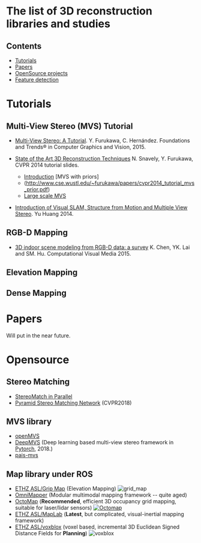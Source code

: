 # The list of 3D reconstruction libraries and studies

## Contents
- [Tutorials](#tutorials)
- [Papers](#papaers)
- [OpenSource projects](#opensource)
- [Feature detection](#features)

# Tutorials

## Multi-View Stereo (MVS) Tutorial

- [Multi-View Stereo: A Tutorial](http://www.cse.wustl.edu/~furukawa/papers/fnt_mvs.pdf). Y. Furukawa, C. Hernández. Foundations and Trends® in Computer Graphics and Vision, 2015.

- [State of the Art 3D Reconstruction Techniques](https://docs.google.com/file/d/0B851Hlh7xL0KNGx3X09VcEYzSjg/preview) N. Snavely, Y. Furukawa, CVPR 2014 tutorial slides. 

    - [Introduction](http://www.cse.wustl.edu/~furukawa/papers/cvpr2014_tutorial_intro.pdf) [MVS with priors]
    - (http://www.cse.wustl.edu/~furukawa/papers/cvpr2014_tutorial_mvs_prior.pdf)
    - [Large scale MVS](http://www.cse.wustl.edu/~furukawa/papers/cvpr2014_tutorial_large_scale_mvs.pdf)

- [Introduction of Visual SLAM, Structure from Motion and Multiple View Stereo](http://www.slideshare.net/yuhuang/visual-slam-structure-from-motion-multiple-view-stereo). Yu Huang 2014.

## RGB-D Mapping

- [3D indoor scene modeling from RGB-D data: a survey](http://cg.cs.tsinghua.edu.cn/papers/CVMJ-2015-scene-moddeling.pdf) K. Chen, YK. Lai and SM. Hu. Computational Visual Media 2015.

## Elevation Mapping

## Dense Mapping

# Papers

Will put in the near future.

# Opensource

## Stereo Matching

- [StereoMatch in Parallel](https://github.com/PRiME-project/PRiMEStereoMatch)
- [Pyramid Stereo Matching Network](https://github.com/JiaRenChang/PSMNet) (CVPR2018)

## MVS library
- [openMVS](http://cdcseacave.github.io/openMVS/)
- [DeepMVS](https://github.com/phuang17/DeepMVS) (Deep learning based multi-view stereo framework in [Pytorch](pytorch.org), 2018.)
- [pais-mvs](https://github.com/adahbingee/pais-mvs)

## Map library under ROS

- [ETHZ ASL/Grip Map](https://github.com/ANYbotics/grid_map) (Elevation Mapping)
  ![grid_map](https://github.com/ANYbotics/grid_map/blob/master/grid_map_rviz_plugin/doc/grid_map_rviz_plugin_example.png)
- [OmniMapper](https://github.com/CogRob/omnimapper) (Modular multimodal mapping framework -- quite aged)
- [OctoMap](https://github.com/OctoMap/octomap) (**Recommended**, efficient 3D occupancy grid mapping, suitable for laser/lidar sensors)
  [![Octomap](https://img.youtube.com/vi/7ZsxJzR14rc/0.jpg)](https://www.youtube.com/embed/7ZsxJzR14rc?autoplay=1)
- [ETHZ ASL/MapLab](https://github.com/ethz-asl/maplab) (**Latest**, but complicated, visual-inertial mapping framework)
- [ETHZ ASL/voxblox](https://github.com/ethz-asl/voxblox) (voxel based, incremental 3D Euclidean Signed Distance Fields for **Planning**)
  ![voxblox](https://camo.githubusercontent.com/4c0cf0ddcd11b2a7d6fb3e51a95113b96681c185/68747470733a2f2f692e696d6775722e636f6d2f7076486856734c2e706e67)
